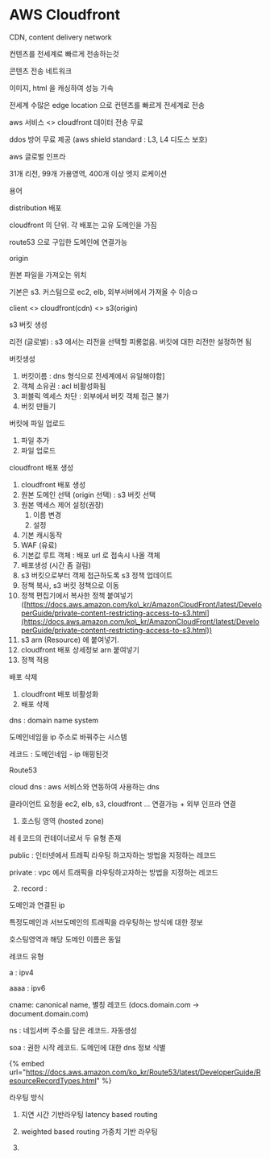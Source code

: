 # AWS Cloudfront

CDN, content delivery network

컨텐츠를 전세계로 빠르게 전송하는것

콘텐츠 전송 네트워크



이미지, html 을 캐싱하여 성능 가속

전세계 수많은 edge location 으로 컨텐츠를 빠르게 전세계로 전송

aws 서비스 <> cloudfront 데이터 전송 무료

ddos 방어 무료 제공 (aws shield standard : L3, L4 디도스 보호)



aws 글로벌 인프라

31개 리전, 99개 가용영역, 400개 이상 엣지 로케이션



용어

distribution 배포

cloudfront 의 단위. 각 배포는 고유 도메인을 가짐

route53 으로 구입한 도메인에 연결가능



origin

원본 파일을 가져오는 위치

기본은 s3. 커스텀으로 ec2, elb, 외부서버에서 가져올 수 이승ㅁ



client <> cloudfront(cdn) <> s3(origin)



s3 버킷 생성

리전 (글로벌) : s3 에서는 리전을 선택할 피룡없음. 버킷에 대한 리전만 설정하면 됨



버킷생성

1. 버킷이름 : dns 형식으로 전세계에서 유일해야함]
2. 객체 소유권 : acl 비활성화됨
3. 퍼블릭 엑세스 차단 : 외부에서 버킷 객체 접근 불가
4. 버킷 만들기



버킷에 파일 업로드

1. 파일 추가
2. 파일 업로드



cloudfront 배포 생성

1. cloudfront 배포 생성
2. 원본 도메인 선택 (origin 선택) : s3 버킷 선택
3. 원본 액세스 제어 설정(권장)&#x20;
   1. 이름 변경
   2. 설정
4. 기본 캐시동작
5. WAF (유료)
6. 기본값 루트 객체 : 배포 url 로 접속시 나올 객체
7. 배포생성 (시간 좀 걸림)
8. s3 버킷으로부터 객체 접근하도록 s3 정책 업데이트
9. 정책 복사, s3 버킷 정책으로 이동
10. 정책 편집기에서 복사한 정책 붙여넣기 ([https://docs.aws.amazon.com/ko\_kr/AmazonCloudFront/latest/DeveloperGuide/private-content-restricting-access-to-s3.html](https://docs.aws.amazon.com/ko\_kr/AmazonCloudFront/latest/DeveloperGuide/private-content-restricting-access-to-s3.html))
11. s3 arn (Resource) 에 붙여넣기.
12. cloudfront 배포 상세정보 arn 붙여넣기
13. 정책 적용



배포 삭제

1. cloudfront 배포 비활성화
2. 배포 삭제





dns : domain name system

도메인네임을 ip 주소로 바꿔주는 시스템

레코드 : 도메인네임 - ip 매핑된것





Route53

cloud dns : aws 서비스와 연동하여 사용하는 dns

클라이언트 요청을 ec2, elb, s3, cloudfront ... 연결가능 + 외부 인프라 연결



1. 호스팅 영역 (hosted zone)&#x20;

레ㅔ코드의 컨테이너로서  두 유형 존재

public : 인터넷에서 트래픽 라우팅 하고자하는 방법을 지정하는 레코드

private : vpc 에서 트래픽을 라우팅하고자하는 방법을 지정하는 레코드

2. record :&#x20;

도메인과 연결된 ip

특정도메인과 서브도메인의 트래픽을 라우팅하는 방식에 대한 정보

호스팅영역과 해당 도메인 이름은 동일



레코드 유형

a : ipv4

aaaa : ipv6

cname: canonical name, 별칭 레코드 (docs.domain.com -> document.domain.com)

ns : 네임서버 주소를 담은 레코드. 자동생성

soa : 권한 시작 레코드. 도메인에 대한 dns 정보 식별



{% embed url="https://docs.aws.amazon.com/ko_kr/Route53/latest/DeveloperGuide/ResourceRecordTypes.html" %}



라우팅 방식

1. 지연 시간 기반라우팅 latency based routing



2. weighted based routing 가중치 기반 라우팅



3.
